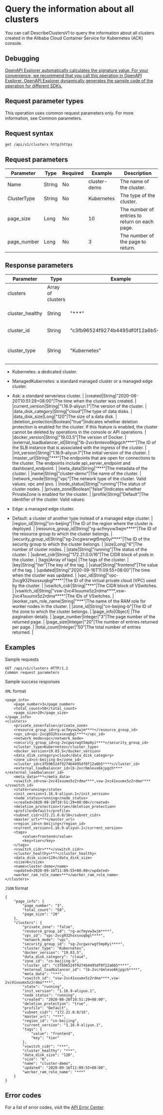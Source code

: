 # Query the information about all clusters

You can call DescribeClustersV1 to query the information about all clusters created in the Alibaba Cloud Container Service for Kubernetes \(ACK\) console.

## Debugging

[OpenAPI Explorer automatically calculates the signature value. For your convenience, we recommend that you call this operation in OpenAPI Explorer. OpenAPI Explorer dynamically generates the sample code of the operation for different SDKs.](https://api.aliyun.com/#product=CS&api=DescribeClustersV1&type=ROA&version=2015-12-15)

## Request parameter types

This operation uses common request parameters only. For more information, see Common parameters.

## Request syntax

```
get /api/v1/clusters http|https
```

## Request parameters

|Parameter|Type|Required|Example|Description|
|---------|----|--------|-------|-----------|
|Name|String|No|cluster-demo|The name of the cluster. |
|ClusterType|String|No|Kubernetes|The type of the cluster. |
|page\_size|Long|No|10|The number of entries to return on each page. |
|page\_number|Long|No|3|The number of the page to return. |

## Response parameters

|Parameter|Type|Example|Description|
|---------|----|-------|-----------|
|clusters|Array of clusters| |A list of clusters. |
|cluster\_healthy|String|"\*\*\*"|The health status of the cluster. |
|cluster\_id|String|"c3fb96524f9274b4495df0f12a6b5\*\*\*\*"|The ID of the cluster. |
|cluster\_type|String|"Kubernetes"|The type of the cluster. Valid values:

-   Kubernetes: a dedicated cluster.
-   ManagedKubernetes: a standard managed cluster or a managed edge cluster.
-   Ask: a standard serverless cluster. |
|created|String|"2020-08-20T10:51:29+08:00"|The time when the cluster was created. |
|current\_version|String|"1.16.9-aliyun.1"|The version of the cluster. |
|data\_disk\_category|String|"cloud"|The type of data disks. |
|data\_disk\_size|Long|"120"|The size of a data disk. |
|deletion\_protection|Boolean|"true"|Indicates whether deletion protection is enabled for the cluster. If this feature is enabled, the cluster cannot be deleted by operations in the console or API operations. |
|docker\_version|String|"19.03.5"|The version of Docker. |
|external\_loadbalancer\_id|String|"lb-2vcrbmlevo6kjpgch\*\*\*\*"|The ID of the SLB instance that is associated with the ingress of the cluster. |
|init\_version|String|"1.16.9-aliyun.1"|The initial version of the cluster. |
|master\_url|String|"\*\*\*"|The endpoints that are open for connections to the cluster. The endpoints include api\_server\_endpoint and dashboard\_endpoint. |
|meta\_data|String|"\*\*\*"|The metadata of the cluster. |
|name|String|"cluster-demo"|The name of the cluster. |
|network\_mode|String|"vpc"|The network type of the cluster. Valid values: vpc and ipvs. |
|node\_status|String|"running"|The status of cluster nodes. |
|private\_zone|Boolean|"false"|Indicates whether PrivateZone is enabled for the cluster. |
|profile|String|"Default"|The identifier of the cluster. Valid values:

-   Edge: a managed edge cluster.
-   Default: a cluster of another type instead of a managed edge cluster. |
|region\_id|String|"cn-beijing"|The ID of the region where the cluster is deployed. |
|resource\_group\_id|String|"rg-acfmyvw3wjm\*\*\*\*"|The ID of the resource group to which the cluster belongs. |
|security\_group\_id|String|"sg-2vcgwsrwgt5mp0yi\*\*\*\*"|The ID of the security group to which the cluster belongs. |
|size|Long|"6"|The number of cluster nodes. |
|state|String|"running"|The status of the cluster. |
|subnet\_cidr|String|"172.21.0.0/16"|The CIDR block of pods in the cluster. |
|tags|Array of tags| |The tags of the cluster. |
|key|String|"tier"|The key of the tag. |
|value|String|"frontend"|The value of the tag. |
|updated|String|"2020-09-16T11:09:55+08:00"|The time when the cluster was updated. |
|vpc\_id|String|"vpc-2vcg932hsxsxuqbgl\*\*\*\*"|The ID of the virtual private cloud \(VPC\) used by the cluster. |
|vswitch\_cidr|String|"\*\*\*"|The CIDR block of VSwitches. |
|vswitch\_id|String|"vsw-2vc41xuumx5z2rdma\*\*\*\*,vsw-2vc41xuumx5z2rdma\*\*\*\*"|The IDs of VSwitches. |
|worker\_ram\_role\_name|String|"\*\*\*"|The name of the RAM role for worker nodes in the cluster. |
|zone\_id|String|"cn-beijing-b"|The ID of the zone to which the cluster belongs. |
|page\_info|Object| |The pagination details. |
|page\_number|Integer|"3"|The page number of the returned page. |
|page\_size|Integer|"20"|The number of entries returned per page. |
|total\_count|Integer|"50"|The total number of entries returned. |

## Examples

Sample requests

```
GET /api/v1/clusters HTTP/1.1
Common request parameters
```

Sample success responses

`XML` format

```
<page_info>
    <page_number>3</page_number>
    <total_count>50</total_count>
    <page_size>20</page_size>
</page_info>
<clusters>
    <private_zone>false</private_zone>
    <resource_group_id>rg-acfmyvw3wjm****</resource_group_id>
    <vpc_id>vpc-2vcg932hsxsxuqbgl****</vpc_id>
    <network_mode>vpc</network_mode>
    <security_group_id>sg-2vcgwsrwgt5mp0yi****</security_group_id>
    <cluster_type>Kubernetes</cluster_type>
    <docker_version>19.03.5</docker_version>
    <data_disk_category>cloud</data_disk_category>
    <zone_id>cn-beijing-b</zone_id>
    <cluster_id>c3fb96524f9274b4495df0f12a6b5****</cluster_id>
    <external_loadbalancer_id>lb-2vcrbmlevo6kjpgch****</external_loadbalancer_id>
    <meta_data>***</meta_data>
    <vswitch_id>vsw-2vc41xuumx5z2rdma****,vsw-2vc41xuumx5z2rdma****</vswitch_id>
    <state>running</state>
    <init_version>1.16.9-aliyun.1</init_version>
    <node_status>running</node_status>
    <created>2020-08-20T10:51:29+08:00</created>
    <deletion_protection>true</deletion_protection>
    <profile>Default</profile>
    <subnet_cidr>172.21.0.0/16</subnet_cidr>
    <master_url>***</master_url>
    <region_id>cn-beijing</region_id>
    <current_version>1.16.9-aliyun.1</current_version>
    <tags>
        <value>frontend</value>
        <key>tier</key>
    </tags>
    <vswitch_cidr>***</vswitch_cidr>
    <cluster_healthy>***</cluster_healthy>
    <data_disk_size>120</data_disk_size>
    <size>6</size>
    <name>cluster-demo</name>
    <updated>2020-09-16T11:09:55+08:00</updated>
    <worker_ram_role_name>***</worker_ram_role_name>
</clusters>
```

`JSON` format

```
{
    "page_info": {
        "page_number": "3",
        "total_count": "50",
        "page_size": "20"
    },
    "clusters": {
        "private_zone": "false",
        "resource_group_id": "rg-acfmyvw3wjm****",
        "vpc_id": "vpc-2vcg932hsxsxuqbgl****",
        "network_mode": "vpc",
        "security_group_id": "sg-2vcgwsrwgt5mp0yi****",
        "cluster_type": "Kubernetes",
        "docker_version": "19.03.5",
        "data_disk_category": "cloud",
        "zone_id": "cn-beijing-b",
        "cluster_id": "c3fb96524f9274b4495df0f12a6b5****",
        "external_loadbalancer_id": "lb-2vcrbmlevo6kjpgch****",
        "meta_data": "***",
        "vswitch_id": "vsw-2vc41xuumx5z2rdma****,vsw-2vc41xuumx5z2rdma****",
        "state": "running",
        "init_version": "1.16.9-aliyun.1",
        "node_status": "running",
        "created": "2020-08-20T10:51:29+08:00",
        "deletion_protection": "true",
        "profile": "Default",
        "subnet_cidr": "172.21.0.0/16",
        "master_url": "***",
        "region_id": "cn-beijing",
        "current_version": "1.16.9-aliyun.1",
        "tags": {
            "value": "frontend",
            "key": "tier"
        },
        "vswitch_cidr": "***",
        "cluster_healthy": "***",
        "data_disk_size": "120",
        "size": "6",
        "name": "cluster-demo",
        "updated": "2020-09-16T11:09:55+08:00",
        "worker_ram_role_name": "***"
    }
}
```

## Error codes

For a list of error codes, visit the [API Error Center](https://error-center.alibabacloud.com/status/product/CS).

